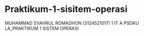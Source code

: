 # Praktikum-1-sisitem-operasi
MUHAMMAD SYAHRUL ROMADHON (3124521017) 1 IT A PSDKU LA_PRAKTIKUM 1 SISTEM OPERASI
